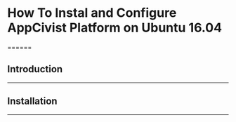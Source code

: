 # How To Instal and Configure AppCivist Platform on Ubuntu 16.04
======

## Introduction
------
## Installation
------
